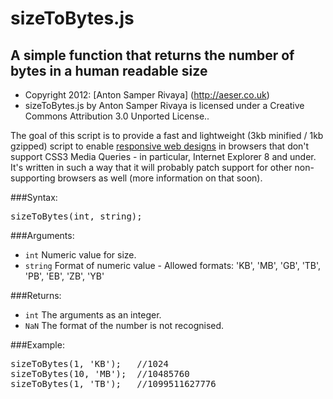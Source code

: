 # sizeToBytes.js 
## A simple function that returns the number of bytes in a human readable size

 - Copyright 2012: [Anton Samper Rivaya] (http://aeser.co.uk)
 - sizeToBytes.js by Anton Samper Rivaya is licensed under a Creative Commons Attribution 3.0 Unported License.. 
 
The goal of this script is to provide a fast and lightweight (3kb minified / 1kb gzipped) script to enable [responsive web designs](http://www.alistapart.com/articles/responsive-web-design/) in browsers that don't support CSS3 Media Queries - in particular, Internet Explorer 8 and under. It's written in such a way that it will probably patch support for other non-supporting browsers as well (more information on that soon).

###Syntax:

<pre>
sizeToBytes(int, string);
</pre>

###Arguments:

- `int`		Numeric value for size.
- `string`	Format of numeric value - Allowed formats: 'KB', 'MB', 'GB', 'TB', 'PB', 'EB', 'ZB', 'YB'

###Returns:

- `int`		The arguments as an integer.
- `NaN`		The format of the number is not recognised.

###Example:

<pre>
sizeToBytes(1, 'KB');	//1024
sizeToBytes(10, 'MB');	//10485760
sizeToBytes(1, 'TB');	//1099511627776
</pre>